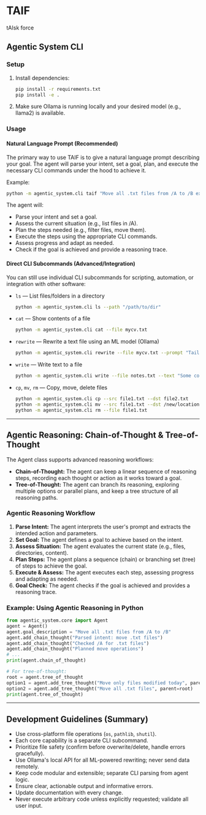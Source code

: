 # TAIF
tAIsk force

## Agentic System CLI

### Setup

1. Install dependencies:
   ```sh
   pip install -r requirements.txt
   pip install -e .
   ```
2. Make sure Ollama is running locally and your desired model (e.g., llama2) is available.

### Usage

#### Natural Language Prompt (Recommended)
The primary way to use TAIF is to give a natural language prompt describing your goal. The agent will parse your intent, set a goal, plan, and execute the necessary CLI commands under the hood to achieve it.

Example:
```sh
python -m agentic_system.cli taif "Move all .txt files from /A to /B except those containing 'draft'"
```

The agent will:
- Parse your intent and set a goal.
- Assess the current situation (e.g., list files in /A).
- Plan the steps needed (e.g., filter files, move them).
- Execute the steps using the appropriate CLI commands.
- Assess progress and adapt as needed.
- Check if the goal is achieved and provide a reasoning trace.

#### Direct CLI Subcommands (Advanced/Integration)
You can still use individual CLI subcommands for scripting, automation, or integration with other software:

- `ls` — List files/folders in a directory
  ```sh
  python -m agentic_system.cli ls --path "/path/to/dir"
  ```
- `cat` — Show contents of a file
  ```sh
  python -m agentic_system.cli cat --file mycv.txt
  ```
- `rewrite` — Rewrite a text file using an ML model (Ollama)
  ```sh
  python -m agentic_system.cli rewrite --file mycv.txt --prompt "Tailor this CV for a software engineering job" --output mycv-tailored.txt
  ```
- `write` — Write text to a file
  ```sh
  python -m agentic_system.cli write --file notes.txt --text "Some content"
  ```
- `cp`, `mv`, `rm` — Copy, move, delete files
  ```sh
  python -m agentic_system.cli cp --src file1.txt --dst file2.txt
  python -m agentic_system.cli mv --src file1.txt --dst /new/location/
  python -m agentic_system.cli rm --file file1.txt
  ```

---

## Agentic Reasoning: Chain-of-Thought & Tree-of-Thought

The Agent class supports advanced reasoning workflows:
- **Chain-of-Thought:** The agent can keep a linear sequence of reasoning steps, recording each thought or action as it works toward a goal.
- **Tree-of-Thought:** The agent can branch its reasoning, exploring multiple options or parallel plans, and keep a tree structure of all reasoning paths.

### Agentic Reasoning Workflow
1. **Parse Intent:** The agent interprets the user's prompt and extracts the intended action and parameters.
2. **Set Goal:** The agent defines a goal to achieve based on the intent.
3. **Assess Situation:** The agent evaluates the current state (e.g., files, directories, content).
4. **Plan Steps:** The agent plans a sequence (chain) or branching set (tree) of steps to achieve the goal.
5. **Execute & Assess:** The agent executes each step, assessing progress and adapting as needed.
6. **Goal Check:** The agent checks if the goal is achieved and provides a reasoning trace.

### Example: Using Agentic Reasoning in Python
```python
from agentic_system.core import Agent
agent = Agent()
agent.goal_description = "Move all .txt files from /A to /B"
agent.add_chain_thought("Parsed intent: move .txt files")
agent.add_chain_thought("Checked /A for .txt files")
agent.add_chain_thought("Planned move operations")
# ...
print(agent.chain_of_thought)

# For tree-of-thought:
root = agent.tree_of_thought
option1 = agent.add_tree_thought("Move only files modified today", parent=root)
option2 = agent.add_tree_thought("Move all .txt files", parent=root)
print(agent.tree_of_thought)
```

---

## Development Guidelines (Summary)

- Use cross-platform file operations (`os`, `pathlib`, `shutil`).
- Each core capability is a separate CLI subcommand.
- Prioritize file safety (confirm before overwrite/delete, handle errors gracefully).
- Use Ollama's local API for all ML-powered rewriting; never send data remotely.
- Keep code modular and extensible; separate CLI parsing from agent logic.
- Ensure clear, actionable output and informative errors.
- Update documentation with every change.
- Never execute arbitrary code unless explicitly requested; validate all user input.
